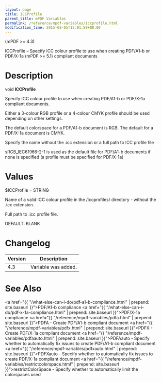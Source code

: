 ```yaml
---
layout: page
title: ICCProfile
parent_title: mPDF Variables
permalink: /reference/mpdf-variables/iccprofile.html
modification_time: 2015-08-05T12:01:59+00:00
---
```


(mPDF >= 4.3)

ICCProfile – Specify ICC colour profile to use when creating PDF/A1-b or PDF/X-1a (mPDF >= 5.1) compliant documents

# Description

void **ICCProfile**

Specify ICC colour profile to use when creating PDF/A1-b or PDF/X-1a compliant documents. 

Either a 3-colour RGB profile or a 4-colour CMYK profile should be used depending on other settings.

The default colorspace for a PDF/A1-b document is RGB. The default for a PDF/X-1a document is CMYK.

Specify the name without the <span class="filename">.icc</span> extension or a full path to ICC profile file

sRGB_IEC61966-2-1 is used as the default file for PDF/A1-b documents if none is specified 
(a profile must be specified for PDF/X-1a)

# Values

<span class="parameter">$ICCProfile</span> = <span class="smallblock">STRING</span>

Name of a valid ICC colour profile in the <span class="filename">/iccprofiles/</span> directory - without the 
<span class="filename">.icc</span> extension.

Full path to .icc profile file.

<span class="smallblock">DEFAULT</span>: <span class="smallblock">BLANK</span> <span class="smallblock"></span>

# Changelog

<table class="table">
    <thead>
        <tr>
            <th>Version</th>
            <th>Description</th>
        </tr>
    </thead>
    <tbody>
        <tr>
            <td>4.3</td>
            <td>Variable was added.</td>
        </tr>
    </tbody>
</table>


# See Also

<a href="{{ "/what-else-can-i-do/pdf-a1-b-compliance.html" | prepend: site.baseurl }}">PDF/A1-b compliance</a>
<a href="{{ "/what-else-can-i-do/pdf-x-1a-compliance.html" | prepend: site.baseurl }}">PDF/X-1a compliance</a>
<a href="{{ "/reference/mpdf-variables/pdfa.html" | prepend: site.baseurl }}">PDFA</a> - Create PDF/A1-b compliant document
<a href="{{ "/reference/mpdf-variables/pdfx.html" | prepend: site.baseurl }}">PDFX</a> - Create PDF/X-1a compliant document
<a href="{{ "/reference/mpdf-variables/pdfaauto.html" | prepend: site.baseurl }}">PDFAauto</a> - Specify whether to automatically fix issues to create PDF/A1-b compliant document
<a href="{{ "/reference/mpdf-variables/pdfxauto.html" | prepend: site.baseurl }}">PDFXauto</a> - Specify whether to automatically fix issues to create PDF/X-1a compliant document
<a href="{{ "/reference/mpdf-variables/restrictcolorspace.html" | prepend: site.baseurl }}">restrictColorSpace</a> - Specify whether to automatically limit the colorspaces used
